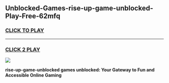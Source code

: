 
## Unblocked-Games-rise-up-game-unblocked-Play-Free-62mfq
<h3>
<a href="https://premium76.site?title=rise-up-game-unblocked&ref=22A">CLICK TO PLAY</a></h3>
<hr>

<h3>
<a href="https://premium76.site?title=rise-up-game-unblocked&ref=22A">CLICK 2 PLAY</a>
  
</h3>

<a href="https://premium76.site?title=rise-up-game-unblocked&ref=22A"><img src="https://clearcache.store/games.png"></a>


**rise-up-game-unblocked games unblocked: Your Gateway to Fun and Accessible Online Gaming**
